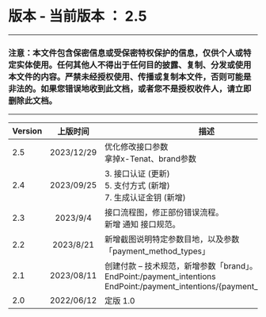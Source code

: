 # 版本  -    当前版本 ： 2.5
_________________
### 注意：本文件包含保密信息或受保密特权保护的信息，仅供个人或特定实体使用。任何其他人不得出于任何目的披露、复制、分发或使用本文件的内容。严禁未经授权使用、传播或复制本文件，否则可能是非法的。如果您错误地收到此文档，或者您不是授权收件人，请立即删除此文档。

_________________
 
| Version      | 上版时间 | 描述                       |更新者|
| ------ | :-----------: | -------------------------------------------|-----     |   
| 2.5     |   2023/12/29    |优化修改接口参数<br>拿掉x-Tenat、brand参数|Wayne.Wang|
| 2.4     |   2023/09/25     |3. 接口认证 (更新)<br>5. 支付方式 (新增)<br>7. 生成认证金钥 (新增)|Wayne.Wang|
| 2.3     |   2023/9/4    |接口流程图，修正部份错误流程。<br>新增 通知 接口规范。|Wayne.Wang|
| 2.2     |   2023/8/21    |新增截图说明特定参数目地，以及参数「payment_method_types」|Wayne.Wang|
| 2.1     |   2023/08/11    | 创建付款 – 技术规范，新增参数「brand」。<br>EndPoint:/payment_intentions<br>EndPoint:/payment_intentions/{payment_intentions_id}|Wayne.Wang|
| 2.0     |   2022/06/12    |定版 1.0|Denny Pujo|
